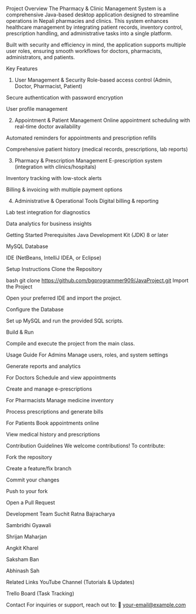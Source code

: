 Project Overview
The Pharmacy & Clinic Management System is a comprehensive Java-based desktop application designed to streamline operations in Nepali pharmacies and clinics. This system enhances healthcare management by integrating patient records, inventory control, prescription handling, and administrative tasks into a single platform.

Built with security and efficiency in mind, the application supports multiple user roles, ensuring smooth workflows for doctors, pharmacists, administrators, and patients.

Key Features
1. User Management & Security
Role-based access control (Admin, Doctor, Pharmacist, Patient)

Secure authentication with password encryption

User profile management

2. Appointment & Patient Management
Online appointment scheduling with real-time doctor availability

Automated reminders for appointments and prescription refills

Comprehensive patient history (medical records, prescriptions, lab reports)

3. Pharmacy & Prescription Management
E-prescription system (integration with clinics/hospitals)

Inventory tracking with low-stock alerts

Billing & invoicing with multiple payment options

4. Administrative & Operational Tools
Digital billing & reporting

Lab test integration for diagnostics

Data analytics for business insights

Getting Started
Prerequisites
Java Development Kit (JDK) 8 or later

MySQL Database

IDE (NetBeans, IntelliJ IDEA, or Eclipse)

Setup Instructions
Clone the Repository

bash
git clone https://github.com/bgprogrammer909/JavaProject.git
Import the Project

Open your preferred IDE and import the project.

Configure the Database

Set up MySQL and run the provided SQL scripts.

Build & Run

Compile and execute the project from the main class.

Usage Guide
For Admins
Manage users, roles, and system settings

Generate reports and analytics

For Doctors
Schedule and view appointments

Create and manage e-prescriptions

For Pharmacists
Manage medicine inventory

Process prescriptions and generate bills

For Patients
Book appointments online

View medical history and prescriptions

Contribution Guidelines
We welcome contributions! To contribute:

Fork the repository

Create a feature/fix branch

Commit your changes

Push to your fork

Open a Pull Request

Development Team
Suchit Ratna Bajracharya

Sambridhi Gyawali

Shrijan Maharjan

Angkit Kharel

Saksham Ban

Abhinash Sah

Related Links
YouTube Channel (Tutorials & Updates)

Trello Board (Task Tracking)

Contact
For inquiries or support, reach out to:
📧 your-email@example.com

